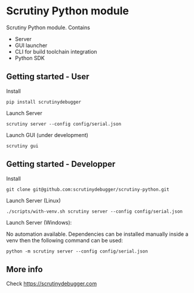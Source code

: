 # Scrutiny Python module


Scrutiny Python module. Contains
 - Server
 - GUI launcher
 - CLI for build toolchain integration
 - Python SDK


## Getting started - User

Install 

```
pip install scrutinydebugger
```

Launch Server
```
scrutiny server --config config/serial.json
```

Launch GUI (under development)
```
scrutiny gui
```

## Getting started - Developper 

Install

```
git clone git@github.com:scrutinydebugger/scrutiny-python.git
```

Launch Server (Linux)
```
./scripts/with-venv.sh scrutiny server --config config/serial.json
```

Launch Server (Windows):

No automation available. Dependencies can be installed manually inside a venv then the following command can be used:

```
python -m scrutiny server --config config/serial.json
```

## More info

Check https://scrutinydebugger.com
